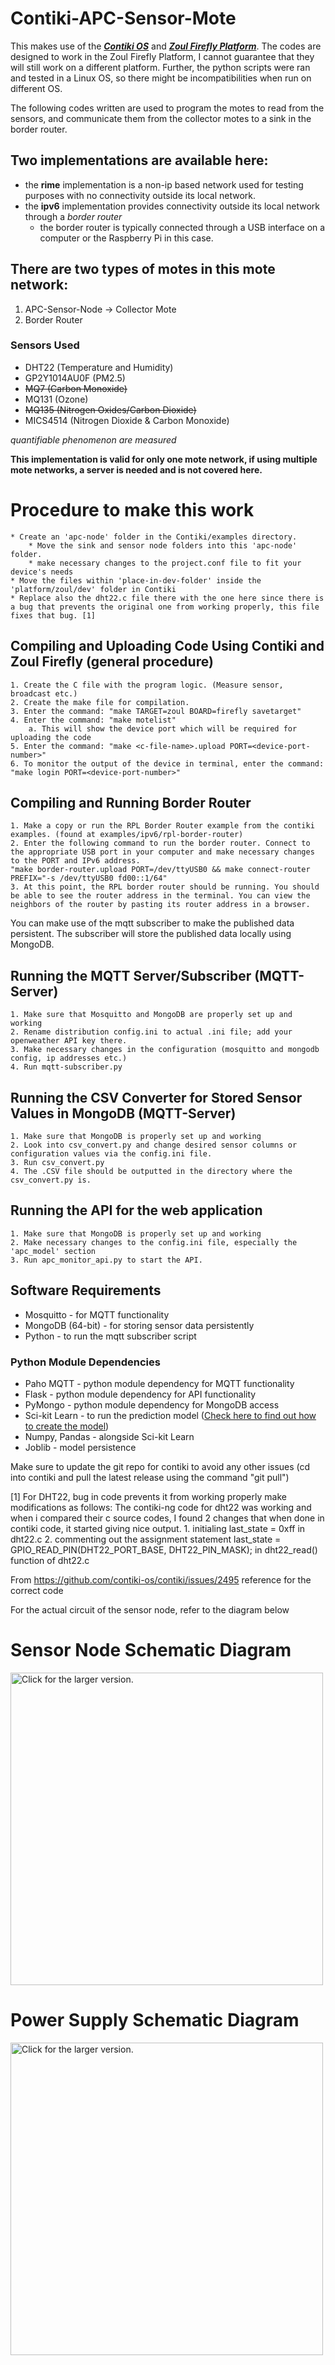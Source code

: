 # Contiki-APC-Sensor-Mote
This makes use of the [_**Contiki OS**_](https://github.com/contiki-os/contiki) and [_**Zoul Firefly Platform**_](https://github.com/Zolertia/Resources/wiki/Firefly).
The codes are designed to work in the Zoul Firefly Platform, I cannot guarantee that they will still work on a different platform. Further, the python scripts were ran and tested in a Linux OS, so there might be incompatibilities when run on different OS.

The following codes written are used to program the motes to read from the sensors, and communicate them from the collector motes to a sink in the border router.

## Two implementations are available here:
* the **rime** implementation is a non-ip based network used for testing purposes with no connectivity outside its local network.
* the **ipv6** implementation provides connectivity outside its local network through a *border router*
	- the border router is typically connected through a USB interface on a computer or the Raspberry Pi in this case.

## There are two types of motes in this mote network:
1. APC-Sensor-Node -> Collector Mote
2. Border Router

### Sensors Used
* DHT22 (Temperature and Humidity)
* GP2Y1014AU0F (PM2.5)
* ~~MQ7 (Carbon Monoxide)~~
* MQ131 (Ozone)
* ~~MQ135 (Nitrogen Oxides/Carbon Dioxide)~~
* MICS4514 (Nitrogen Dioxide & Carbon Monoxide)

*quantifiable phenomenon are measured*

**This implementation is valid for only one mote network, if using multiple mote networks, a server is needed and is not covered here.**

# Procedure to make this work
	* Create an 'apc-node' folder in the Contiki/examples directory.
		* Move the sink and sensor node folders into this 'apc-node' folder.
		* make necessary changes to the project.conf file to fit your device's needs
	* Move the files within 'place-in-dev-folder' inside the 'platform/zoul/dev' folder in Contiki
	* Replace also the dht22.c file there with the one here since there is a bug that prevents the original one from working properly, this file fixes that bug. [1]

## Compiling and Uploading Code Using Contiki and Zoul Firefly (general procedure)

	1. Create the C file with the program logic. (Measure sensor, broadcast etc.)
	2. Create the make file for compilation.
	3. Enter the command: "make TARGET=zoul BOARD=firefly savetarget"
	4. Enter the command: "make motelist"
		a. This will show the device port which will be required for uploading the code
	5. Enter the command: "make <c-file-name>.upload PORT=<device-port-number>"
	6. To monitor the output of the device in terminal, enter the command: "make login PORT=<device-port-number>"

## Compiling and Running Border Router

	1. Make a copy or run the RPL Border Router example from the contiki examples. (found at examples/ipv6/rpl-border-router)
	2. Enter the following command to run the border router. Connect to the appropriate USB port in your computer and make necessary changes to the PORT and IPv6 address.
	"make border-router.upload PORT=/dev/ttyUSB0 && make connect-router PREFIX="-s /dev/ttyUSB0 fd00::1/64"
	3. At this point, the RPL border router should be running. You should be able to see the router address in the terminal. You can view the neighbors of the router by pasting its router address in a browser.

You can make use of the mqtt subscriber to make the published data persistent. The subscriber will store the published data locally using MongoDB.

## Running the MQTT Server/Subscriber (MQTT-Server)
	1. Make sure that Mosquitto and MongoDB are properly set up and working
	2. Rename distribution config.ini to actual .ini file; add your openweather API key there.
	3. Make necessary changes in the configuration (mosquitto and mongodb config, ip addresses etc.)
	4. Run mqtt-subscriber.py

## Running the CSV Converter for Stored Sensor Values in MongoDB (MQTT-Server)
	1. Make sure that MongoDB is properly set up and working
	2. Look into csv_convert.py and change desired sensor columns or configuration values via the config.ini file.
	3. Run csv_convert.py
	4. The .CSV file should be outputted in the directory where the csv_convert.py is.

## Running the API for the web application
	1. Make sure that MongoDB is properly set up and working
	2. Make necessary changes to the config.ini file, especially the 'apc_model' section
	3. Run apc_monitor_api.py to start the API.

## Software Requirements
* Mosquitto - for MQTT functionality
* MongoDB (64-bit) - for storing sensor data persistently
* Python - to run the mqtt subscriber script
### Python Module Dependencies
* Paho MQTT - python module dependency for MQTT functionality
* Flask - python module dependency for API functionality
* PyMongo - python module dependency for MongoDB access
* Sci-kit Learn - to run the prediction model ([Check here to find out how to create the model](https://github.com/LBMercado/stacked-generalization-ensemble-learning-for-air-pollutant-concentration-prediction.git))
* Numpy, Pandas - alongside Sci-kit Learn
* Joblib - model persistence

Make sure to update the git repo for contiki to avoid any other issues
(cd into contiki and pull the latest release using the command "git pull")

[1] For DHT22, bug in code prevents it from working properly make modifications as follows:
The contiki-ng code for dht22 was working and when i compared their c source codes, I found 2 changes that when done in contiki code, it started giving nice output.
	1. initialing last_state = 0xff in dht22.c
	2. commenting out the assignment statement last_state = GPIO_READ_PIN(DHT22_PORT_BASE, DHT22_PIN_MASK); in dht22_read() function of dht22.c

From <https://github.com/contiki-os/contiki/issues/2495> 
reference for the correct code

For the actual circuit of the sensor node, refer to the diagram below
# Sensor Node Schematic Diagram
<a href="https://drive.google.com/uc?export=view&id=1mgLS3_1ro0mzjTN28LDw48VPwiLniEfL"><img src="https://drive.google.com/uc?export=view&id=1mgLS3_1ro0mzjTN28LDw48VPwiLniEfL" style="width: 500px; max-width: 100%; height: auto" title="Click for the larger version."/></a>
# Power Supply Schematic Diagram
<a href="https://drive.google.com/uc?export=view&id=1yAzURglyXl8tRO5NIybEmQMSLwTCKw3A"><img src="https://drive.google.com/uc?export=view&id=1yAzURglyXl8tRO5NIybEmQMSLwTCKw3A" style="width: 500px; max-width: 100%; height: auto" title="Click for the larger version."/></a>
